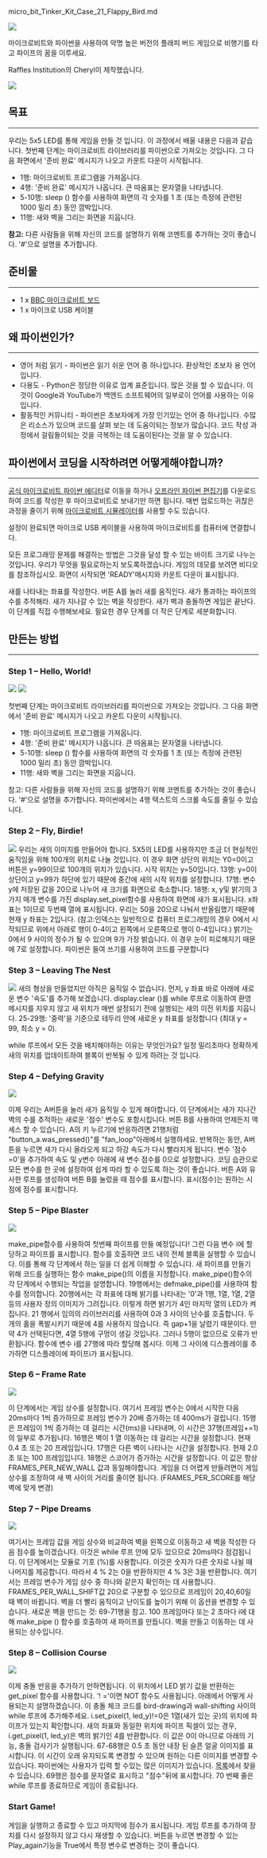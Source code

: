 micro_bit_Tinker_Kit_Case_21_Flappy_Bird.md

![](https://i.imgur.com/EWlMcgc.jpg)


마이크로비트와 파이썬을 사용하여 악명 높은 버전의 플래피 버드 게임으로 비행기를 타고 파이프의 꿈을 이루세요.

Raffles Institution의 Cheryl이 제작했습니다.

![](https://i.imgur.com/H6Kz8Ky.gif)


## 목표
---

우리는 5x5 LED를 통해 게임을 만들 것 입니다. 이 과정에서 배울 내용은 다음과 같습니다.
첫번째 단계는 마이크로비트 라이브러리를 파이썬으로 가져오는 것입니다.
그 다음 화면에서 '준비 완료' 메시지가 나오고 카운트 다운이 시작됩니다.
- 1행: 마이크로비트 프로그램을 가져옵니다.
- 4행: '준비 완료' 메시지가 나옵니다. 큰 따옴표는 문자열을 나타냅니다.
- 5-10행: sleep () 함수를 사용하여 화면의 각 숫자를 1 초 (또는 측정에 관련된 1000 밀리 초) 동안 깜박입니다.
- 11행: 새와 벽을 그리는 화면을 지웁니다.

**참고:**
다른 사람들을 위해 자신의 코드를 설명하기 위해 코멘트를 추가하는 것이 좋습니다. '#'으로 설명을 추가합니다.


## 준비물 
---

- 1 x [BBC 마이크로비트 보드](http://www.icbanq.com/shop/templete_list.asp?t_idx=163)
- 1 x 마이크로 USB 케이블  


## 왜 파이썬인가?  
---

- 영어 처럼 읽기 - 파이썬은 읽기 쉬운 언어 중 하나입니다. 환상적인 초보자 용 언어입니다.
- 다용도 - Python은 정당한 이유로 업계 표준입니다. 많은 것을 할 수 있습니다. 이것이 Google과 YouTube가 백엔드 소프트웨어의 일부로이 언어를 사용하는 이유입니다.
- 활동적인 커뮤니티 - 파이썬은 초보자에게 가장 인기있는 언어 중 하나입니다. 수많은 리소스가 있으며 코드를 살펴 보는 데 도움이되는 정보가 많습니다. 코드 작성 과정에서 걸림돌이되는 것을 극복하는 데 도움이된다는 것을 알 수 있습니다.



## 파이썬에서 코딩을 시작하려면 어떻게해야합니까?  
---  

[공식 마이크로비트 파이썬 에디터](http://www.python.microbit.org/)로 이동을 하거나 [오프라인 파이썬 편집기](https://codewith.mu/)를 다운로드하여 코드를 작성한 후 마이크로비트로 보내기만 하면 됩니다. 매번 업로드하는 귀찮은 과정을 줄이기 위해 [마이크로비트 시뮬레이터](https://create.withcode.uk/)를 사용할 수도 있습니다.

설정이 완료되면 마이크로 USB 케이블을 사용하여 마이크로비트를 컴퓨터에 연결합니다. 

모든 프로그래밍 문제를 해결하는 방법은 그것을 달성 할 수 있는 바이트 크기로 나누는 것입니다. 우리가 무엇을 필요로하는지 보도록하겠습니다. 게임의 데모를 보려면 비디오를 참조하십시오.
화면이 시작되면 'READY'메시지와 카운트 다운이 표시됩니다.

새를 나타내는 좌표를 작성한다.
버튼 A를 눌러 새를 움직인다.
새가 통과하는 파이프의 수를 추적해라.
새가 지나갈 수 있는 벽을 작성한다.
새가 벽과 충돌하면 게임은 끝난다.
이 단계를 직접 수행해보세요. 필요한 경우 단계를 더 작은 단계로 세분화합니다.

## 만든는 방법 
--- 

### Step 1 – Hello, World!  

![](http://www.elecfreaks.com/estore/download/flappy-bird-2.gif)
![](http://www.elecfreaks.com/estore/download/flappy-bird-3.png)

첫번째 단계는 마이크로비트 라이브러리를 파이썬으로 가져오는 것입니다.
그 다음 화면에서 '준비 완료' 메시지가 나오고 카운트 다운이 시작됩니다.
- 1행: 마이크로비트 프로그램을 가져옵니다.
- 4행: '준비 완료' 메시지가 나옵니다. 큰 따옴표는 문자열을 나타냅니다.
- 5-10행: sleep () 함수를 사용하여 화면의 각 숫자를 1 초 (또는 측정에 관련된 1000 밀리 초) 동안 깜박입니다.
- 11행: 새와 벽을 그리는 화면을 지웁니다.

참고: 다른 사람들을 위해 자신의 코드를 설명하기 위해 코멘트를 추가하는 것이 좋습니다. '#'으로 설명을 추가합니다.
파이썬에서는 4행 텍스트의 스크롤 속도를 줄일 수 있습니다.


### Step 2 – Fly, Birdie!  

![](http://www.elecfreaks.com/estore/download/flappy-bird-4.png)
우리는 새의 이미지를 만들어야 합니다. 5X5의 LED를 사용하지만 조금 더 현실적인 움직임을 위해 100개의 위치로 나눌 것입니다. 
이 경우 화면 상단의 위치는 Y0=0이고 버튼은 y=99이므로 100개의 위치가 있습니다. 시작 위치는 y=50입니다.
13행: y=0이 상단이고 y=99가 하단에 있기 때문에 중간에 새의 시작 위치를 설정합니다.
17행: 변수 y에 저장된 값을 20으로 나누어 새 크기를 화면으로 축소합니다.
18행: x, y및 밝기의 3가지 매개 변수를 가진 display.set_pixel함수를 사용하여 화면에 새가 표시됩니다. 
x좌표는 1이므로 두번째 열에 표시됩니다. 
우리는 50을 20으로 나눠서 반올림했기 때문에 현재 y 좌표는 2입니다. 
(참고:인덱스는 일반적으로 컴퓨터 프로그래밍의 경우 0에서 시작되므로 위에서 아래로 행이 0-4이고 왼쪽에서 오른쪽으로 행이 0-4입니다.)
밝기는 0에서 9 사이의 정수가 될 수 있으며 9가 가장 밝습니다. 이 경우 눈이 피로해지기 때문에 7로 설정합니다. 
파이썬은 들여 쓰기를 사용하여 코드를 구분합니다


### Step 3 – Leaving The Nest  

![](http://www.elecfreaks.com/estore/download/flappy-bird-5.png)
새의 형상을 만들었지만 아직은 움직일 수 없습니다.
먼저, y 좌표 바로 아래에 새로운 변수 '속도'를 추가해 보겠습니다.
display.clear ()를 while 루프로 이동하여 환영 메시지를 지우지 않고 새 위치가 매번 설정되기 전에 실행되는 새의 이전 위치를 지웁니다.
25-29행: '중력'을 기준으로 테두리 안에 새로운 y 좌표를 설정합니다 (최대 y = 99, 최소 y = 0).

while 루프에서 모든 것을 배치해야하는 이유는 무엇인가요? 
일정 밀리초마다 정확하게 새의 위치를 업데이트하여 블록이 반복될 수 있게 하려는 것 입니다.


### Step 4 – Defying Gravity

![](http://www.elecfreaks.com/estore/download/flappy-bird-6.png)

이제 우리는 A버튼을 눌러 새가 움직일 수 있게 해야합니다. 이 단계에서는 새가 지나간 벽의 수를 추적하는 새로운 '점수' 변수도 포함시킵니다. 버튼 B를 사용하여 언제든지 액세스 할 수 있습니다.
A의 키 누르기에 반응하려면 21행처럼 "button_a.was_pressed()"를 "fan_loop"아래에서 실행하세요. 반복하는 동안, A버튼을 누르면 새가 다시 올라오게 되고 하강 속도가 다시 빨라지게 됩니다. 
변수 '점수=0'을 추가하여 속도 및 y변수 아래에 새 변수 점수를 0으로 설정합니다. 코딩 습관으로 모든 변수를 한 곳에 설정하여 쉽게 따라 할 수 있도록 하는 것이 좋습니다.
버튼 A와 유사한 루프를 생성하여 버튼 B를 눌렀을 때 점수를 표시합니다. 표시(점수)는 원하는 시점에 점수를 표시합니다.

 
### Step 5 – Pipe Blaster  

![](http://www.elecfreaks.com/estore/download/flappy-bird-7.png)

make_pipe함수를 사용하여 첫번째 파이프를 만들 예정입니다! 그런 다음 변수 i에 할당하고 파이프를 표시합니다.
함수를 호출하면 코드 내의 전체 블록을 실행할 수 있습니다. 이를 통해 각 단계에서 하는 일을 더 쉽게 이해할 수 있습니다.
새 파이프를 만들기 위해 코드를 실행하는 함수 make_pipe()의 이름을 지정합니다. make_pipe()함수의 각 단계에서 수행되는 작업을 설명합니다.
19행에서는 defmake_pipe()를 사용하여 함수를 정의합니다.
20행에서는 각 좌표에 대해 밝기를 나타내는 '0'과 1행, 1열, 1열, 2열 등의 사용자 정의 이미지가 그려집니다. 
이렇게 하면 밝기가 4인 마지막 열의 LED가 켜집니다.
21 행에서 임의의 라이브러리를 사용하여 0과 3 사이의 난수를 호출합니다. 두 개의 홀을 폭발시키기 때문에 4를 사용하지 않습니다. 
즉 gap+1을 날렸기 때문이다. 만약 4가 선택된다면, 4열 5행에 구멍이 생길 것입니다. 그러나 5행이 없으므로 오류가 반환됩니다.
함수에 변수 i를 27행에 따라 할당해 봅시다. 이제 그 사이에 디스플레이를 추가하면 디스플레이에 파이프i가 표시됩니다.


### Step 6 – Frame Rate  

![](http://www.elecfreaks.com/estore/download/flappy-bird-8.png)

이 단계에서는 게임 상수를 설정합니다. 여기서 프레임 변수는 0에서 시작한 다음 20ms마다 1씩 증가하므로 프레임 변수가 20배 증가하는 데 400ms가 걸립니다.
15행은 프레임이 1씩 증가하는 데 걸리는 시간(ms)을 나타내며, 이 시간은 37행(프레임+=1)의 일부로 추가됩니다. 
16행은 벽이 1 열 이동하는 데 걸리는 시간을 설정합니다. 현재 0.4 초 또는 20 프레임입니다.
17행은 다른 벽이 나타나는 시간을 설정합니다. 현재 2.0초 또는 100 프레임입니다.
18행은 스코어가 증가하는 시간을 설정합니다. 이 값은 항상 FRAMES_PER_NEW_WALL 값과 동일해야합니다. 게임을 더 어렵게 만들려면이 게임 상수를 조정하여 새 벽 사이의 거리를 줄이면 됩니다. (FRAMES_PER_SCORE를 해당 벽에 맞게 변경)


### Step 7 – Pipe Dreams  

![](http://www.elecfreaks.com/estore/download/flappy-bird-9.png)

여기서는 프레임 값을 게임 상수와 비교하여 벽을 왼쪽으로 이동하고 새 벽을 작성한 다음 점수를 높이겠습니다. 이것은 while 루프 안에 모두 있으므로 20ms마다 점검됩니다. 이 단계에서는 모듈로 기호 (%)를 사용합니다. 이것은 숫자가 다른 숫자로 나뉠 때 나머지를 제공합니다. 따라서 4 % 2는 0을 반환하지만 4 % 3은 3을 반환합니다. 여기서는 프레임 변수가 게임 상수 중 하나와 같은지 확인하는 데 사용합니다.
FRAMES_PER_WALL_SHIFT값 20으로 구분할 수 있으므로 프레임이 20,40,60일 때 벽이 바뀝니다. 벽을 더 빨리 움직이고 난이도를 높이기 위해 이 옵션을 변경할 수 있습니다. 
새로운 벽을 만드는 것: 69-71행을 참고. 100 프레임마다 또는 2 초마다 i에 대해 make_pipe () 함수를 호출하여 새 파이프를 만듭니다. 벽을 만들고 이동하는 데 사용되는 상수입니다.


### Step 8 – Collision Course  

![](http://www.elecfreaks.com/estore/download/flappy-bird-10.png)

이제 충돌 반응을 추가하기 만하면됩니다. 이 위치에서 LED 밝기 값을 반환하는 get_pixel 함수를 사용합니다. '! ='이면 NOT 함수도 사용됩니다. 아래에서 어떻게 사용되는지 설명하겠습니다.
이 충돌 체크 코드를 bird-drawing과 wall-shifting 사이의 while 루프에 추가해주세요.
i.set_pixel(1, led_y)!=0은 1열(새가 있는 곳)의 위치에 파이프가 있는지 확인합니다. 
새의 좌표와 동일한 위치에 파이프 픽셀이 있는 경우, i.get_pixel(1, led_y)은 벽의 밝기인 4를 반환합니다. 이 값은 0이 아니므로 아래의 기능, 충돌 검사기가 실행됩니다.
67-68행은 0.5 초 동안 내장 된 슬픈 얼굴 이미지를 표시합니다. 이 시간이 오래 유지되도록 변경할 수 있으며 원하는 다른 이미지를 변경할 수 있습니다. 파이썬에는 사용자가 입력 할 수있는 많은 이미지가 있습니다. [목록](http://microbit-micropython.readthedocs.io/en/latest/tutorials/images.html)에서 찾을 수 있습니다.
69행은 점수를 문자열로 표시하고 "점수"뒤에 표시합니다.
70 번째 줄은 while 루프를 종료하므로 게임이 종료됩니다.


### Start Game!  

게임을 실행하고 종료할 수 있고 마지막에 점수가 표시됩니다. 
게임 루프를 추가하여 장치를 다시 설정하지 않고 다시 재생할 수 있습니다. 버튼을 누르면 변경할 수 있는 Play_again기능을 True에서 특정 변수로 변경하는 것이 좋습니다. 

